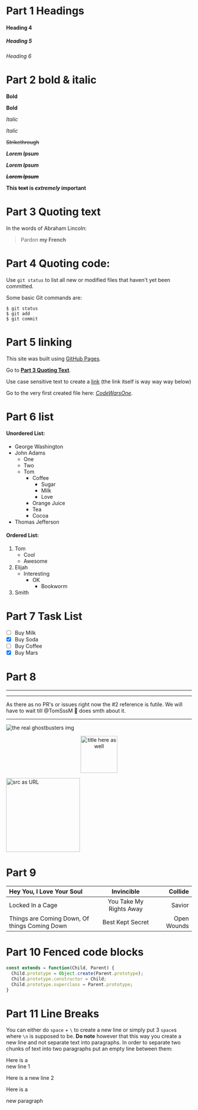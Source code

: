 # Part 1 Headings
#### Heading 4
##### Heading 5
###### Heading 6

# Part 2 bold & italic

**Bold**

__Bold__

*Italic*

_Italic_

~~Strikethrough~~

*__Lorem Ipsum__*

**_Lorem Ipsum_**

**_~~Lorem Ipsum~~_**

**This ~~text~~ is _extremely_ important**

# Part 3 Quoting text

In the words of Abraham Lincoln:
> Pardon __my French__

# Part 4 Quoting code:
Use `git status` to list all new or modified files that haven't yet been committed.

Some basic Git commands are:
```
$ git status
$ git add
$ git commit
```

# Part 5 linking

This site was built using [GitHub Pages](https://pages.github.com/).

Go to [__Part 3 Quoting Text__](./markdownCheatSheet.md#part-3-quoting-text).

Use case sensitive text to create a [link][text or Number here] (the link itself is way way way below)

Go to the very first created file here: [_CodeWarsOne_].

[text or Number here]: https://example.com/
[_CodeWarsOne_]: ../toolshed/Laboratory.js

# Part 6 list
#### Unordered List:
- George Washington
- John Adams
  - One
  - Two
  - Tom
    * Coffee
      - Sugar
      - Milk
      - Love
    * Orange Juice
    * Tea
    * Cocoa
- Thomas Jefferson

#### Ordered List:
1. Tom
    - Cool
    - Awesome
2. Elijah
    * Interesting
      * OK
        - Bookworm
3. Smith

# Part 7 Task List
- [ ] Buy Milk
- [x] Buy Soda
- [ ] Buy Coffee
- [x] Buy Mars

# Part 8

---
***

As there as no PR's or issues right now the #2 reference is futile. We will have to wait till @TomSssM :koala: does smth about it.

___

![the real ghostbusters img](https://upload.wikimedia.org/wikipedia/en/thumb/5/5d/Realghostbusters_title.jpg/250px-Realghostbusters_title.jpg "Title Here")

<p align="center">
  <img src="https://upload.wikimedia.org/wikipedia/en/thumb/5/5d/Realghostbusters_title.jpg/250px-Realghostbusters_title.jpg" width="100" height="100" title="title here as well" />
</p>

<img
    width="200"
    src="https://upload.wikimedia.org/wikipedia/en/5/5d/Realghostbusters_title.jpg"
    title="src as URL"
/>

# Part 9
| Hey You, I Love Your Soul | Invincible | Collide |
| :--- | :---: | ---: |
| Locked In a Cage | You Take My Rights Away | Savior |
| Things are Coming Down, Of things Coming Down | Best Kept Secret | Open Wounds |

# Part 10 Fenced code blocks
```javascript
const extends = function(Child, Parent) {
  Child.prototype = Object.create(Parent.prototype);
  Child.prototype.constructor = Child;
  Child.prototype.superclass = Parent.prototype;
}
```
# Part 11 Line Breaks

You can either do `space` + `\` to create a new line or simply put 3 `space`s where `\n` is supposed to be. __Do note__ however that this way you create a new line and not separate text into paragraphs. In order to separate two chunks of text into two paragraphs put an empty line between them:

Here is a \
new line 1

Here is a
new line 2

Here is a

new paragraph